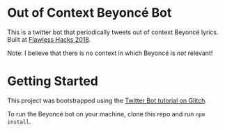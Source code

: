 # Out of Context Beyoncé Bot

This is a twitter bot that periodically tweets out of context Beyoncé lyrics.
Built at [Flawless Hacks 2018](http://flawlesshacks.com).

Note: I believe that there is no context in which Beyoncé is _not_ relevant!

# Getting Started

This project was bootstrapped using the [Twitter Bot tutorial on Glitch](https://glitch.com/~twitterbot).

To run the Beyoncé bot on your machine, clone this repo and run `npm install`.
